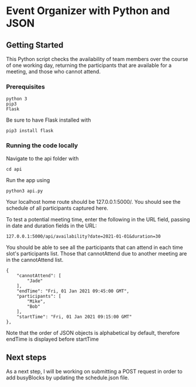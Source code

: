 # Event Organizer with Python and JSON

## Getting Started

This Python script checks the availability of team members over the course of one working day, returning the participants that are available for a meeting, and those who cannot attend.

### Prerequisites
```
python 3
pip3
Flask
```

Be sure to have Flask installed with 

```
pip3 install flask
```

### Running the code locally

Navigate to the api folder with

```
cd api
```

Run the app using
```
python3 api.py
```

Your localhost home route should be 127.0.0.1:5000/. You should see the schedule of all participants captured here.


To test a potential meeting time, enter the following in the URL field, passing in date and duration fields in the URL:

```
127.0.0.1:5000/api/availability?date=2021-01-01&duration=30
```

You should be able to see all the participants that can attend in each time slot's participants list. Those that cannotAttend due to another meeting are in the cannotAttend list. 

```
{
    "cannotAttend": [
        "Jade"
    ], 
    "endTime": "Fri, 01 Jan 2021 09:45:00 GMT", 
    "participants": [
        "Mike", 
        "Bob"
    ], 
    "startTime": "Fri, 01 Jan 2021 09:15:00 GMT"
}, 
```
Note that the order of JSON objects is alphabetical by default, therefore endTime is displayed before startTime
## Next steps

As a next step, I will be working on submitting a POST request in order to add busyBlocks by updating the schedule.json file.

